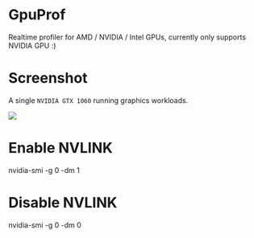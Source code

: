 # GpuProf
Realtime profiler for AMD / NVIDIA / Intel GPUs, currently only supports NVIDIA GPU :)

# Screenshot

A single `NVIDIA GTX 1060` running graphics workloads.

![](https://raw.githubusercontent.com/vinjn/GpuProf/master/doc/gtx1060.jpg)

# Enable NVLINK

 nvidia-smi -g 0 -dm 1

# Disable NVLINK

 nvidia-smi -g 0 -dm 0
